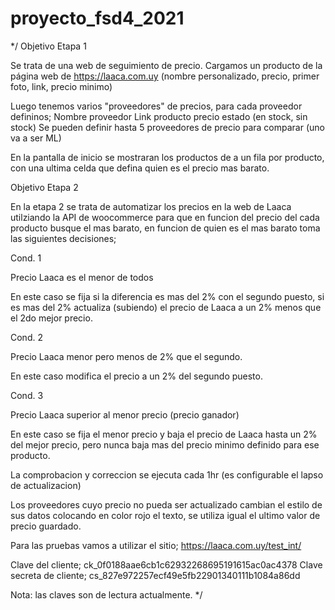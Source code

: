 # proyecto_fsd4_2021

*/ Objetivo Etapa 1

Se trata de una web de seguimiento de precio. Cargamos un producto de la página web de https://laaca.com.uy (nombre personalizado, precio, primer foto, link, precio minimo)

Luego tenemos varios "proveedores" de precios, para cada proveedor defininos; Nombre proveedor Link producto precio estado (en stock, sin stock) Se pueden definir hasta 5 proveedores de precio para comparar (uno va a ser ML)

En la pantalla de inicio se mostraran los productos de a un fila por producto, con una ultima celda que defina quien es el precio mas barato.

Objetivo Etapa 2

En la etapa 2 se trata de automatizar los precios en la web de Laaca utilziando la API de woocommerce para que en funcion del precio del cada producto busque el mas barato, en funcion de quien es el mas barato toma las siguientes decisiones;

Cond. 1

Precio Laaca es el menor de todos

En este caso se fija si la diferencia es mas del 2% con el segundo puesto, si es mas del 2% actualiza (subiendo) el precio de Laaca a un 2% menos que el 2do mejor precio.

Cond. 2

Precio Laaca menor pero menos de 2% que el segundo.

En este caso modifica el precio a un 2% del segundo puesto.

Cond. 3

Precio Laaca superior al menor precio (precio ganador)

En este caso se fija el menor precio y baja el precio de Laaca hasta un 2% del mejor precio, pero nunca baja mas del precio minimo definido para ese producto.

La comprobacion y correccion se ejecuta cada 1hr (es configurable el lapso de actualizacion)

Los proveedores cuyo precio no pueda ser actualizado cambian el estilo de sus datos colocando en color rojo el texto, se utiliza igual el ultimo valor de precio guardado.

Para las pruebas vamos a utilizar el sitio; https://laaca.com.uy/test_int/



Clave del cliente; ck_0f0188aae6cb1c62932268695191615ac0ac4378
Clave secreta de cliente; cs_827e972257ecf49e5fb22901340111b1084a86dd

Nota: las claves son de lectura actualmente. */
